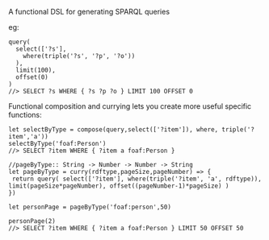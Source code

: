 A functional DSL for generating SPARQL queries

eg:

```
query(
  select(['?s'], 
    where(triple('?s', '?p', '?o'))
  ),
  limit(100),
  offset(0)
)
//> SELECT ?s WHERE { ?s ?p ?o } LIMIT 100 OFFSET 0
```

Functional composition and currying lets you create more useful specific
functions:

```
let selectByType = compose(query,select(['?item']), where, triple('?item','a'))
selectByType('foaf:Person')
//> SELECT ?item WHERE { ?item a foaf:Person }
```


```
//pageByType:: String -> Number -> Number -> String
let pageByType = curry(rdftype,pageSize,pageNumber) => {
 return query( select(['?item'], where(triple('?item', 'a', rdftype)), limit(pageSize*pageNumber), offset((pageNumber-1)*pageSize) ) 
})

let personPage = pageByType('foaf:person',50)

personPage(2)
//> SELECT ?item WHERE { ?item a foaf:Person } LIMIT 50 OFFSET 50

```
